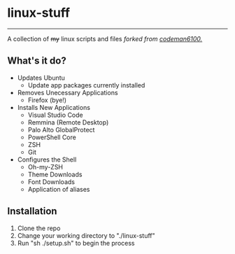 # linux-stuff
---
A collection of ~~my~~ linux scripts and files _forked from [codeman6100.](https://github.com/codeman6100/linux-stuff)_

## What's it do?
* Updates Ubuntu
  * Update app packages currently installed
* Removes Unecessary Applications
  * Firefox (bye!)
* Installs New Applications
  * Visual Studio Code
  * Remmina (Remote Desktop)
  * Palo Alto GlobalProtect
  * PowerShell Core
  * ZSH 
  * Git
* Configures the Shell
  * Oh-my-ZSH
  * Theme Downloads
  * Font Downloads
  * Application of aliases
## Installation
1. Clone the repo
2. Change your working directory to "./linux-stuff"
3. Run "sh ./setup.sh" to begin the process 
